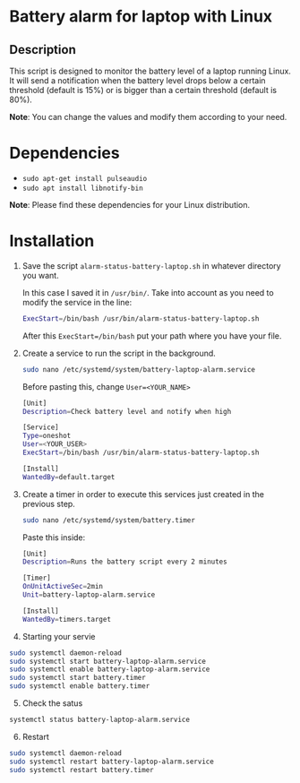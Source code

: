 # Battery alarm for laptop with Linux

## Description
This script is designed to monitor the battery level of a laptop running Linux. It will send a notification when the battery level drops below a certain threshold (default is 15%) or is bigger than a certain threshold (default is 80%).

**Note**: You can change the values and modify them according to your need.

# Dependencies
 - `sudo apt-get install pulseaudio`
 - `sudo apt install libnotify-bin`

 **Note**: Please find these dependencies for your Linux distribution. 
  
# Installation
1. Save the script `alarm-status-battery-laptop.sh` in whatever directory you want.
    
    In this case I saved it in `/usr/bin/`. Take into account as you need to modify the service in the line:
    ```bash
    ExecStart=/bin/bash /usr/bin/alarm-status-battery-laptop.sh
    ```

    After this `ExecStart=/bin/bash` put your path where you have your file.

2. Create a service to run the script in the background.
   ```bash
   sudo nano /etc/systemd/system/battery-laptop-alarm.service
    ```

    Before pasting this, change `User=<YOUR_NAME>`
    ```bash
    [Unit]
    Description=Check battery level and notify when high

    [Service]
    Type=oneshot
    User=<YOUR_USER>
    ExecStart=/bin/bash /usr/bin/alarm-status-battery-laptop.sh

    [Install]
    WantedBy=default.target
    ``` 
3. Create a timer in order to execute this services just created in the previous step.

    ```bash
    sudo nano /etc/systemd/system/battery.timer
    ```

    Paste this inside:
    ```bash
    [Unit]
    Description=Runs the battery script every 2 minutes

    [Timer]
    OnUnitActiveSec=2min
    Unit=battery-laptop-alarm.service

    [Install]
    WantedBy=timers.target
    ```
4. Starting your servie

```bash
sudo systemctl daemon-reload
sudo systemctl start battery-laptop-alarm.service
sudo systemctl enable battery-laptop-alarm.service
sudo systemctl start battery.timer
sudo systemctl enable battery.timer
```

5. Check the satus
```bash
systemctl status battery-laptop-alarm.service
```

6. Restart

```bash
sudo systemctl daemon-reload
sudo systemctl restart battery-laptop-alarm.service
sudo systemctl restart battery.timer
```